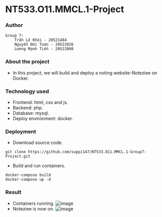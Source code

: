 # NT533.O11.MMCL.1-Project
### Author
    Group 7:
        Trần Lê Khôi - 20521484
        Nguyễn Đức Toàn - 20522026
        Lương Mạnh Tiến - 20522008
### About the project
- In this project, we will build and deploy a noting website-Noteziee on Docker.
### Technology used
- Frontend: html, css and js.
- Backend: php.
- Database: mysql.
- Deploy environment: docker.
### Deployment
- Download source code.
```
git clone https://github.com/suppi147/NT533.O11.MMCL.1-Group7-Project.git
```
- Build and run containers.
```
docker-compose build
docker-compose up -d 
```
### Result
- Containers running.
![image](https://github.com/suppi147/NT533.O11.MMCL.1-Group7-Project/assets/97881547/0fa69ec0-e8a8-4333-956c-d0cedf2fe650)
- Noteziee is now on.
![image](https://github.com/suppi147/NT533.O11.MMCL.1-Group7-Project/assets/97881547/442aa0f7-f71e-4951-beac-5fbe1e12e797)

